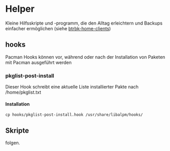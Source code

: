 # Helper
Kleine Hilfsskripte und -programm, die den Alltag erleichtern und Backups einfacher ermöglichen (siehe [btrbk-home-clients](https://github.com/steff-sson/btrbk-home-clients))

## hooks
Pacman Hooks können vor, während oder nach der Installation von Paketen mit Pacman ausgeführt werden
### pkglist-post-install
Dieser Hook schreibt eine aktuelle Liste installierter Pakte nach /home/pkglist.txt
#### Installation
`cp hooks/pkglist-post-install.hook /usr/share/libalpm/hooks/`

## Skripte
folgen.
